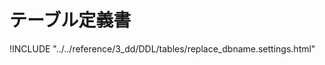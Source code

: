 # テーブル定義書

!INCLUDE "../../reference/3_dd/DDL/tables/replace_dbname.settings.html"

<script>document.body.getElementsByClassName("markdown-section")[0].innerHTML = document.body.getElementsByClassName("markdown-section")[0].replace(/replace_dbname./g, "").replace(/8.0.20/g, "MYSQL 8.0.20");</script>

